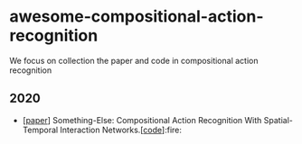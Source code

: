 # awesome-compositional-action-recognition
We focus on collection the paper and code in compositional action recognition

## 2020
- [[paper]([https://peizesun.github.io/OneNet.pdf](https://openaccess.thecvf.com/content_CVPR_2020/papers/Materzynska_Something-Else_Compositional_Action_Recognition_With_Spatial-Temporal_Interaction_Networks_CVPR_2020_paper.pdf))] Something-Else: Compositional Action Recognition With Spatial-Temporal Interaction Networks.[[code]([https://github.com/PeizeSun/OneNet](https://github.com/joaanna/something_else))]:fire:
